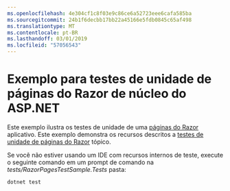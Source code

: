 ```yaml
---
ms.openlocfilehash: 4e304cf1c8f03e9c86ce6a52723eee6cafa585ba
ms.sourcegitcommit: 24b1f6decbb17bb22a45166e5fdb0845c65af498
ms.translationtype: MT
ms.contentlocale: pt-BR
ms.lasthandoff: 03/01/2019
ms.locfileid: "57056543"
---
```

# <a name="aspnet-core-razor-pages-unit-tests-sample"></a>Exemplo para testes de unidade de páginas do Razor de núcleo do ASP.NET

Este exemplo ilustra os testes de unidade de uma [páginas do Razor](https://docs.microsoft.com/aspnet/core/mvc/razor-pages) aplicativo. Este exemplo demonstra os recursos descritos a [testes de unidade de páginas do Razor](https://docs.microsoft.com/aspnet/core/test/razor-pages-tests) tópico.

Se você não estiver usando um IDE com recursos internos de teste, execute o seguinte comando em um prompt de comando na *tests/RazorPagesTestSample.Tests* pasta:

```console
dotnet test
```
